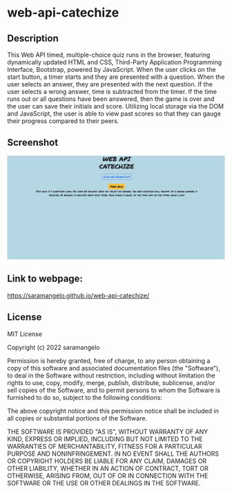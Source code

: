 # web-api-catechize

## Description

This Web API timed, multiple-choice quiz runs in the browser, featuring dynamically updated HTML and CSS, Third-Party Application Programming Interface, Bootstrap, powered by JavaScript. When the user clicks on the start button, a timer starts and they are presented with a question. When the user selects an answer, they are presented with the next question. If the user selects a wrong answer, time is subtracted from the timer. If the time runs out or all questions have been answered, then the game is over and the user can save their initials and score. Utilizing local storage via the DOM and JavaScript, the user is able to view past scores so that they can gauge their progress compared to their peers.

## Screenshot

![catechize-ss.png](./Assets/catechize-ss.png)

## Link to webpage:

https://saramangelo.github.io/web-api-catechize/

## License

MIT License

Copyright (c) 2022 saramangelo

Permission is hereby granted, free of charge, to any person obtaining a copy
of this software and associated documentation files (the "Software"), to deal
in the Software without restriction, including without limitation the rights
to use, copy, modify, merge, publish, distribute, sublicense, and/or sell
copies of the Software, and to permit persons to whom the Software is
furnished to do so, subject to the following conditions:

The above copyright notice and this permission notice shall be included in all
copies or substantial portions of the Software.

THE SOFTWARE IS PROVIDED "AS IS", WITHOUT WARRANTY OF ANY KIND, EXPRESS OR
IMPLIED, INCLUDING BUT NOT LIMITED TO THE WARRANTIES OF MERCHANTABILITY,
FITNESS FOR A PARTICULAR PURPOSE AND NONINFRINGEMENT. IN NO EVENT SHALL THE
AUTHORS OR COPYRIGHT HOLDERS BE LIABLE FOR ANY CLAIM, DAMAGES OR OTHER
LIABILITY, WHETHER IN AN ACTION OF CONTRACT, TORT OR OTHERWISE, ARISING FROM,
OUT OF OR IN CONNECTION WITH THE SOFTWARE OR THE USE OR OTHER DEALINGS IN THE
SOFTWARE.
